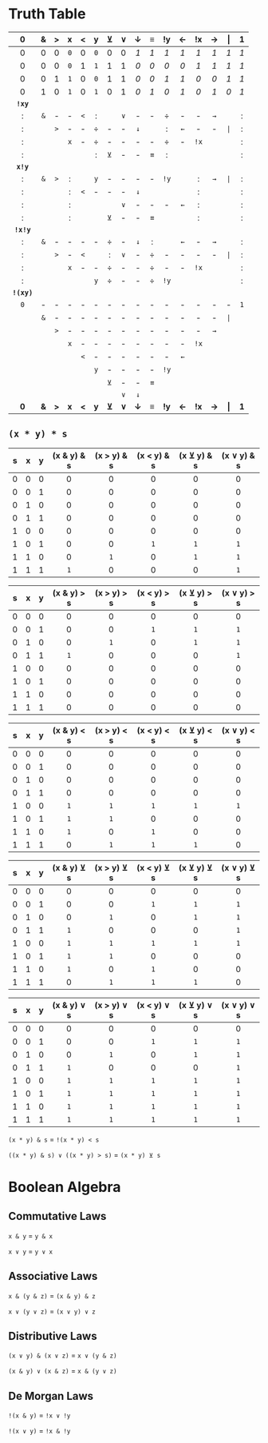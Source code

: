 # Truth Table
| 0 | & | > | x | < | y | ⊻ | ∨ | ↓ | ≡ | !y | ← | !x | → | \| | 1 |
|:-:|:-:|:-:|:-:|:-:|:-:|:-:|:-:|:-:|:-:|:-:|:-:|:-:|:-:|:-:|:-:|
| 0 | 0 | 0 |`0`| 0 |`0`| 0 | 0 |_1_|_1_|_1_|_1_|_1_|_1_|_1_|_1_|
| 0 | 0 | 0 |`0`| 1 |`1`| 1 | 1 |_0_|_0_|_0_|_0_|_1_|_1_|_1_|_1_|
| 0 | 0 | 1 |`1`| 0 |`0`| 1 | 1 |_0_|_0_|_1_|_1_|_0_|_0_|_1_|_1_|
| 0 | 1 | 0 |`1`| 0 |`1`| 0 | 1 |_0_|_1_|_0_|_1_|_0_|_1_|_0_|_1_|
|**`!xy`**|   |   |   |   |   |   |   |   |   |   |   |   |   |   |   |
| : |`&`| - | - |`<`| : |   |`∨`| - | - | ÷ | - | - |`→`|   | : |
| : |   |`>`| - | - | ÷ | - | - |`↓`|   | : |`←`| - | - |`\|`| : |
| : |   |   |`x`| - | ÷ | - | - | - | - | ÷ | - |`!x`|   |   | : |
| : |   |   |   |   | : |`⊻`| - | - |`≡`| : |   |   |   |   | : |
|**`x!y`**|||   |   |   |   |   |   |   |   |   |   |   |   |   |
| : |`&`|`>`| : |   |`y`| - | - | - | - |`!y`|   | : |`→`|`\|`| : |
| : |   |   | : |`<`| - | - | - |`↓`|   |   |   | : |   |   | : |
| : |   |   | : |   |   |   |`∨`| - | - | - |`←`| : |   |   | : |
| : |   |   | : |   |   |`⊻`| - | - |`≡`| |  | : |   |   | : |
|**`!x!y`**|   |   |   |   |   |   |   |   |   |   |   |   |   |   |   |
| : |`&`| - | - | - | - | ÷ | - |`↓`| : |   |`←`| - |`→`|   | : |
| : |   |`>`| - |`<`|   | : |`∨`| - | ÷ | - | - | - | - |`\|`| : |
| : |   |   |`x`| - | - | ÷ | - | - | ÷ | - | - |`!x`|   |   | : |
| : |   |   |   |   |`y`| ÷ | - | - | ÷ |`!y`|   |   |   |   | : |
|**`!(xy)`**|   |   |   |   |   |   |   |   |   |   |   |   |   |   |   |
|`0`| - | - | - | - | - | - | - | - | - | - | - | - | - | - |`1`|
|   |`&`| - | - | - | - | - | - | - | - | - | - | - | - |`\|`|   |
|   |   |`>`| - | - | - | - | - | - | - | - | - | - |`→`|   |   |
|   |   |   |`x`| - | - | - | - | - | - | - | - |`!x`|   |   |   |
|   |   |   |   |`<`| - | - | - | - | - | - |`←`|   |   |   |   |
|   |   |   |   |   |`y`| - | - | - | - |`!y`|   |   |   |   |   |
|   |   |   |   |   |   |`⊻`| - | - |`≡`|   |   |   |   |   |   |
|   |   |   |   |   |   |   |`∨`|`↓`|   |   |   |   |   |   |   |
|**0**|**&**|**>**|**x**|**<**|**y**|**⊻**|**∨**|**↓**|**≡**|**!y**|**←**|**!x**|**→**|**\|**|**1**|

## `(x * y) * s`
| s | x | y | (x & y) & s | (x > y) & s | (x < y) & s | (x ⊻ y) & s | (x ∨ y) & s |
|:-:|:-:|:-:|:-----------:|:-----------:|:-----------:|:-----------:|:-----------:|
| 0 | 0 | 0 |      0    |      0    |      0    |      0    |      0    |
| 0 | 0 | 1 |      0    |      0    |      0    |      0    |      0    |
| 0 | 1 | 0 |      0    |      0    |      0    |      0    |      0    |
| 0 | 1 | 1 |      0    |      0    |      0    |      0    |      0    |
| 1 | 0 | 0 |      0    |      0    |      0    |      0    |      0    |
| 1 | 0 | 1 |      0    |      0    |      `1`    |      `1`    |      `1`    |
| 1 | 1 | 0 |      0    |      `1`    |      0    |      `1`    |      `1`    |
| 1 | 1 | 1 |      `1`    |      0    |      0    |      0    |      `1`    |

| s | x | y | (x & y) > s | (x > y) > s | (x < y) > s | (x ⊻ y) > s | (x ∨ y) > s |
|:-:|:-:|:-:|:-----------:|:-----------:|:-----------:|:-----------:|:-----------:|
| 0 | 0 | 0 |      0    |      0    |      0    |      0    |      0    |
| 0 | 0 | 1 |      0    |      0    |      `1`    |      `1`    |      `1`    |
| 0 | 1 | 0 |      0    |      `1`    |      0    |      `1`    |      `1`    |
| 0 | 1 | 1 |      `1`    |      0    |      0    |      0    |      `1`    |
| 1 | 0 | 0 |      0    |      0    |      0    |      0    |      0    |
| 1 | 0 | 1 |      0    |      0    |      0    |      0    |      0    |
| 1 | 1 | 0 |      0    |      0    |      0    |      0    |      0    |
| 1 | 1 | 1 |      0    |      0    |      0    |      0    |      0    |

| s | x | y | (x & y) < s | (x > y) < s | (x < y) < s | (x ⊻ y) < s | (x ∨ y) < s |
|:-:|:-:|:-:|:-----------:|:-----------:|:-----------:|:-----------:|:-----------:|
| 0 | 0 | 0 |      0    |      0    |      0    |      0    |      0    |
| 0 | 0 | 1 |      0    |      0    |      0    |      0    |      0    |
| 0 | 1 | 0 |      0    |      0    |      0    |      0    |      0    |
| 0 | 1 | 1 |      0    |      0    |      0    |      0    |      0    |
| 1 | 0 | 0 |      `1`    |      `1`    |      `1`    |      `1`    |      `1`    |
| 1 | 0 | 1 |      `1`    |      `1`    |      0    |      0    |      0    |
| 1 | 1 | 0 |      `1`    |      0    |      `1`    |      0    |      0    |
| 1 | 1 | 1 |      0    |      `1`    |      `1`    |      `1`    |      0    |


| s | x | y | (x & y) ⊻ s | (x > y) ⊻ s | (x < y) ⊻ s | (x ⊻ y) ⊻ s | (x ∨ y) ⊻ s |
|:-:|:-:|:-:|:-----------:|:-----------:|:-----------:|:-----------:|:-----------:|
| 0 | 0 | 0 |      0    |      0    |      0    |      0    |      0    |
| 0 | 0 | 1 |      0    |      0    |      `1`    |      `1`    |      `1`    |
| 0 | 1 | 0 |      0    |      `1`    |      0    |      `1`    |      `1`    |
| 0 | 1 | 1 |      `1`    |      0    |      0    |      0    |      `1`    |
| 1 | 0 | 0 |      `1`    |      `1`    |      `1`    |      `1`    |      `1`    |
| 1 | 0 | 1 |      `1`    |      `1`    |      0    |      0    |      0    |
| 1 | 1 | 0 |      `1`    |      0    |      `1`    |      0    |      0    |
| 1 | 1 | 1 |      0    |      `1`    |      `1`    |      `1`    |      0    |

| s | x | y | (x & y) ∨ s | (x > y) ∨ s | (x < y) ∨ s | (x ⊻ y) ∨ s | (x ∨ y) ∨ s |
|:-:|:-:|:-:|:-----------:|:-----------:|:-----------:|:-----------:|:-----------:|
| 0 | 0 | 0 |       0     |      0    |      0    |      0    |      0    |
| 0 | 0 | 1 |      0    |      0    |      `1`    |      `1`    |      `1`    |
| 0 | 1 | 0 |      0    |      `1`    |      0    |      `1`    |      `1`    |
| 0 | 1 | 1 |      `1`    |      0    |      0    |      0    |      `1`    |
| 1 | 0 | 0 |      `1`    |      `1`    |      `1`    |      `1`    |      `1`    |
| 1 | 0 | 1 |      `1`    |      `1`    |      `1`    |      `1`    |      `1`    |
| 1 | 1 | 0 |      `1`    |      `1`    |      `1`    |      `1`    |      `1`    |
| 1 | 1 | 1 |      `1`    |      `1`    |      `1`    |      `1`    |      `1`    |

`(x * y) & s` = `!(x * y) < s`

`((x * y) & s) ∨ ((x * y) > s)` = `(x * y) ⊻ s`

# Boolean Algebra
## Commutative Laws
`x & y` = `y & x`

`x ∨ y` = `y ∨ x`

## Associative Laws
`x & (y & z)` = `(x & y) & z`

`x ∨ (y ∨ z)` = `(x ∨ y) ∨ z`

## Distributive Laws
`(x ∨ y) & (x ∨ z)` = `x ∨ (y & z)`

`(x & y) ∨ (x & z)` = `x & (y ∨ z)`

## De Morgan Laws
`!(x & y)` = `!x ∨ !y`

`!(x ∨ y)` = `!x & !y`

